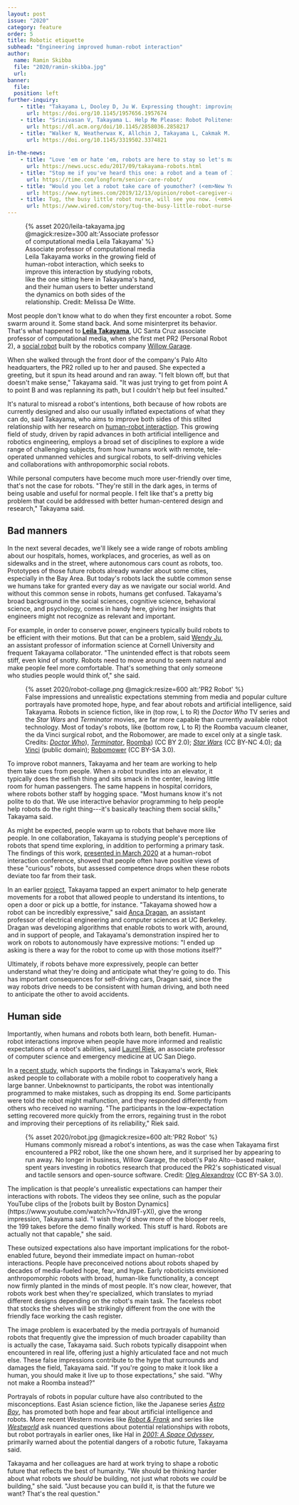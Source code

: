 ```yaml
---
layout: post
issue: "2020"
category: feature
order: 5
title: Robotic etiquette
subhead: "Engineering improved human-robot interaction"
author:
  name: Ramin Skibba
  file: "2020/ramin-skibba.jpg"
  url: 
banner:
  file: 
  position: left
further-inquiry:
    - title: "Takayama L, Dooley D, Ju W. Expressing thought: improving robot readability with animation principles. Proceedings of the 6th ACM/IEEE International Conference on Human-Robot Interaction. March 2011, 69-76."
      url: https://doi.org/10.1145/1957656.1957674
    - title: "Srinivasan V, Takayama L. Help Me Please: Robot Politeness Strategies for Soliciting Help From Humans. Proceedings of the 2016 CHI Conference on Human Factors in Computing Systems. May 2016 4945-4955."
      url: https://dl.acm.org/doi/10.1145/2858036.2858217
    - title: "Walker N, Weatherwax K, Allchin J, Takayama L, Cakmak M. Human Perceptions of a Curious Robot that Performs Off-Task Actions.Proceedings of the 2020 ACM/IEEE International Conference on Human-Robot Interaction (HRI). March 2020, 529-538."
      url: https://doi.org/10.1145/3319502.3374821
   
in-the-news:
    - title: "Love 'em or hate 'em, robots are here to stay so let's make them better, says psychology prof. (UCSC News, September 12, 2017)"
      url: https://news.ucsc.edu/2017/09/takayama-robots.html
    - title: "Stop me if you've heard this one: a robot and a team of Irish scientists walk into a senior living home. (*Time*, October 4, 2019,)"
      url: https://time.com/longform/senior-care-robot/
    - title: "Would you let a robot take care of youmother? (<em>New York Times</em>, December 13, 2019)"
      url: https://www.nytimes.com/2019/12/13/opinion/robot-caregiver-aging.html
    - title: Tug, the busy little robot nurse, will see you now. (<em>Wired</em>, November 10, 2017).
      url: https://www.wired.com/story/tug-the-busy-little-robot-nurse-will-see-you-now/
---
```


<figure class="left" style="width:300px;">
  {% asset 2020/leila-takayama.jpg @magick:resize=300 alt:'Associate professor of computational media Leila Takayama' %}<figcaption>Associate professor of computational media Leila Takayama works in the
growing field of human-robot interaction, which seeks to improve this
interaction by studying robots, like the one sitting here in Takayama's
hand, and their human users to better understand the dynamics on both
sides of the relationship. Credit: Melissa De Witte.</figcaption>
</figure>

Most people don't know what to do when they first encounter a robot.
Some swarm around it. Some stand back. And some misinterpret its
behavior. That's what happened to [**Leila
Takayama**](https://www.soe.ucsc.edu/people/takayama), UC
Santa Cruz associate professor of computational media, when she first
met PR2 (Personal Robot 2), a [social
robot](https://en.wikipedia.org/wiki/Social_robot) built by
the robotics company [Willow
Garage](https://en.wikipedia.org/wiki/Willow_Garage).

When she walked through the front door of the company's Palo Alto
headquarters, the PR2 rolled up to her and paused. She expected a
greeting, but it spun its head around and ran away. "I felt blown off,
but that doesn't make sense," Takayama said. "It was just trying to get
from point A to point B and was replanning its path, but I couldn't help
but feel insulted."

It's natural to misread a robot's intentions, both because of how robots
are currently designed and also our usually inflated expectations of
what they can do, said Takayama, who aims to improve both sides of this
stilted relationship with her research on [human-robot
interaction](https://en.wikipedia.org/wiki/Human%E2%80%93robot_interaction).
This growing field of study, driven by rapid advances in both artificial
intelligence and robotics engineering, employs a broad set of
disciplines to explore a wide range of challenging subjects, from how
humans work with remote, tele-operated unmanned vehicles and surgical
robots, to self-driving vehicles and collaborations
with anthropomorphic social robots.

While personal computers have become much more user-friendly over time,
that's not the case for robots. "They're still in the dark ages, in
terms of being usable and useful for normal people. I felt like that's a
pretty big problem that could be addressed with better human-centered
design and research," Takayama said.

## Bad manners ##

In the next several decades, we'll likely see a wide range of robots
ambling about our hospitals, homes, workplaces, and groceries, as well
as on sidewalks and in the street, where autonomous cars count as
robots, too. Prototypes of those future robots already wander about some
cities, especially in the Bay Area. But today's robots lack the subtle
common sense we humans take for granted every day as we navigate our
social world. And without this common sense in robots, humans get
confused. Takayama's broad background in the social sciences, cognitive
science, behavioral science, and psychology, comes in handy here, giving
her insights that engineers might not recognize as relevant and
important.

For example, in order to conserve power, engineers typically build
robots to be efficient with their motions. But that can be a problem,
said [Wendy
Ju](https://tech.cornell.edu/people/wendy-ju/), an
assistant professor of information science at Cornell University and
frequent Takayama collaborator. "The unintended effect is that robots
seem stiff, even kind of snotty. Robots need to move around to seem
natural and make people feel more comfortable. That's something that
only someone who studies people would think of," she said.
<figure class="" style="width:600px;">
  {% asset 2020/robot-collage.png @magick:resize=600 alt:'PR2 Robot' %}<figcaption>False impressions and unrealistic expectations stemming from media and
popular culture portrayals have promoted hope, hype, and fear about
robots and artificial intelligence, said Takayama. Robots in science
fiction, like in (top row, L to R) the <em>Doctor Who</em> TV series and the
<em>Star Wars</em> and <em>Terminator</em> movies, are far more capable than currently
available robot technology. Most of today&#39;s robots, like (bottom row, L
to R) the Roomba vacuum cleaner, the da Vinci surgical robot, and the
Robomower, are made to excel only at a single task. Credits: <a href="https://commons.wikimedia.org/wiki/File:Doctor_Who_50th_Celebration_-_Cyberman_(11001236893"><em>Doctor
Who</em></a>),
<a href="https://commons.wikimedia.org/wiki/File:Terminator.JPG"><em>Terminator</em></a>,
<a href="https://commons.wikimedia.org/wiki/File:IRobot_Roomba_870_(15860914940">Roomba</a>)
(CC BY 2.0); <a href="http://pngimg.com/download/28371"><em>Star Wars</em></a> (CC BY-NC
4.0); <a href="https://commons.wikimedia.org/wiki/File:WBAMC_first_in_DoD_to_use_robot_for_surgery_160426-A-EK666-506.jpg">da
Vinci</a>
(public domain);
<a href="https://commons.wikimedia.org/wiki/File:Robomow_110_City_2012-06-05.jpg">Robomower</a>
(CC BY-SA 3.0).</figcaption>
</figure>
To improve robot manners, Takayama and her team are working to help them
take cues from people. When a robot trundles into an elevator, it
typically does the selfish thing and sits smack in the center, leaving
little room for human passengers. The same happens in hospital
corridors, where robots bother staff by hogging space. "Most humans know
it's not polite to do that. We use interactive behavior programming to
help people help robots do the right thing---it's basically teaching
them social skills," Takayama said.

As might be expected, people warm up to robots that behave more like
people. In one collaboration, Takayama is studying people's perceptions
of robots that spend time exploring, in addition to performing a primary
task. The findings of this work, [presented in March
2020](https://doi.org/10.1145/3319502.3374821) at a human-robot
interaction conference, showed that people often have positive views of
these "curious" robots, but assessed competence drops when these robots
deviate too far from their task.

In an earlier
[project](http://www.leilatakayama.org/downloads/Takayama.Animation_HRI2011_prepress.pdf),
Takayama tapped an expert animator to help generate movements for a
robot that allowed people to understand its intentions, to open a door
or pick up a bottle, for instance. "Takayama showed how a robot can be
incredibly expressive," said [Anca
Dragan](https://people.eecs.berkeley.edu/~anca/), an
assistant professor of electrical engineering and computer sciences at
UC Berkeley. Dragan was developing algorithms that enable robots to work
with, around, and in support of people, and Takayama's demonstration
inspired her to work on robots to autonomously have expressive motions:
"I ended up asking is there a way for the robot to come up with those
motions itself?"

Ultimately, if robots behave more expressively, people can better
understand what they're doing and anticipate what they're going to do.
This has important consequences for self-driving cars, Dragan said,
since the way robots drive needs to be consistent with human driving,
and both need to anticipate the other to avoid accidents.

## Human side ##

Importantly, when humans and robots both learn, both benefit.
Human-robot interactions improve when people have more informed and
realistic expectations of a robot's abilities, said [Laurel
Riek](https://cseweb.ucsd.edu/~lriek/), an associate
professor of computer science and emergency medicine at UC San Diego.

In a [recent
study](http://cseweb.ucsd.edu/~lriek/papers/washburn-adeleye-an-riek-THRI-2020.pdf),
which supports the findings in Takayama's work, Riek asked people to
collaborate with a mobile robot to cooperatively hang a large banner.
Unbeknownst to participants, the robot was intentionally programmed to
make mistakes, such as dropping its end. Some participants were told the
robot might malfunction, and they responded differently from others who
received no warning. "The participants in the low-expectation setting
recovered more quickly from the errors, regaining trust in the robot and
improving their perceptions of its reliability," Riek said.
<figure class="" style="width:600px;">
  {% asset 2020/robot.jpg @magick:resize=600 alt:'PR2 Robot' %}<figcaption>Humans commonly misread a robot&#39;s intentions, as was the case when
Takayama first encountered a PR2 robot, like the one shown here, and it
surprised her by appearing to run away. No longer in business, Willow
Garage, the robot\&#39;s Palo Alto--based maker, spent years investing in
robotics research that produced the PR2&#39;s sophisticated visual and
tactile sensors and open-source software. Credit: <a href="https://commons.wikimedia.org/wiki/File:PR2_robot_with_advanced_grasping_hands.JPG">Oleg
Alexandrov</a>
(CC BY-SA 3.0).</figcaption>
</figure>
The implication is that people's unrealistic expectations can hamper
their interactions with robots. The videos they see online, such as the
popular YouTube clips of the [robots built by Boston
Dynamics](https://www.youtube.com/watch?v=YdnJI9T-yXI),
give the wrong impression, Takayama said. "I wish they'd show more of
the blooper reels, the 199 takes before the demo finally worked. This
stuff is hard. Robots are actually not that capable," she said.

These outsized expectations also have important implications for the
robot-enabled future, beyond their immediate impact on human-robot
interactions. People have preconceived notions about robots shaped by
decades of media-fueled hope, fear, and hype. Early roboticists
envisioned anthropomorphic robots with broad, human-like functionality,
a concept now firmly planted in the minds of most people. It's now
clear, however, that robots work best when they're specialized, which
translates to myriad different designs depending on the robot's main
task. The faceless robot that stocks the shelves will be strikingly
different from the one with the friendly face working the cash register.

The image problem is exacerbated by the media portrayals of humanoid
robots that frequently give the impression of much broader capability
than is actually the case, Takayama said. Such robots typically
disappoint when encountered in real life, offering just a highly
articulated face and not much else. These false impressions contribute
to the hype that surrounds and damages the field, Takayama said. "If
you're going to make it look like a human, you should make it live up to
those expectations," she said. "Why not make a Roomba instead?"

Portrayals of robots in popular culture have also contributed to the
misconceptions. East Asian science fiction, like the Japanese series
[*Astro Boy*](https://en.wikipedia.org/wiki/Astro_Boy),
has promoted both hope and fear about artificial intelligence and
robots. More recent Western movies like [*Robot &
Frank*](https://en.wikipedia.org/wiki/Robot_%26_Frank) and
series like [*Westworld*](https://www.hbo.com/westworld)
ask nuanced questions about potential relationships with robots, but
robot portrayals in earlier ones, like Hal in [*2001: A Space
Odyssey*](https://en.wikipedia.org/wiki/2001:_A_Space_Odyssey_(film)),
primarily warned about the potential dangers of a robotic future,
Takayama said.

Takayama and her colleagues are hard at work trying to shape a robotic
future that reflects the best of humanity. "We should be thinking harder
about what robots we *should* be building, not just what robots we
*could* be building," she said. "Just because you can build it, is that
the future we want? That's the real question."
